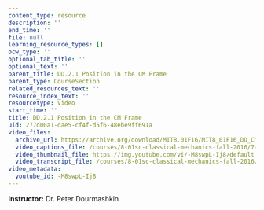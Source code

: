 ```yaml
---
content_type: resource
description: ''
end_time: ''
file: null
learning_resource_types: []
ocw_type: ''
optional_tab_title: ''
optional_text: ''
parent_title: DD.2.1 Position in the CM Frame
parent_type: CourseSection
related_resources_text: ''
resource_index_text: ''
resourcetype: Video
start_time: ''
title: DD.2.1 Position in the CM Frame
uid: 277d00a1-dae5-cf4f-d5f6-48ebe9ff691a
video_files:
  archive_url: https://archive.org/download/MIT8.01F16/MIT8_01F16_DD_CMframe1_360p.mp4
  video_captions_file: /courses/8-01sc-classical-mechanics-fall-2016/7ac1f7d98d6759ebb6983637777284a8_-M8swpL-Ij8.vtt
  video_thumbnail_file: https://img.youtube.com/vi/-M8swpL-Ij8/default.jpg
  video_transcript_file: /courses/8-01sc-classical-mechanics-fall-2016/0058da0cdf29d73d8f27d2a6e3cace28_-M8swpL-Ij8.pdf
video_metadata:
  youtube_id: -M8swpL-Ij8
---
```


**Instructor:** Dr. Peter Dourmashkin



